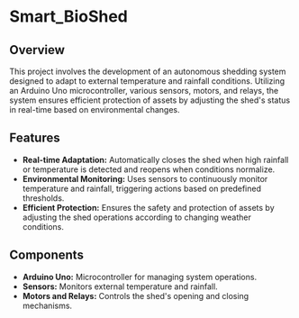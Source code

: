 # Smart_BioShed

## Overview

This project involves the development of an autonomous shedding system designed to adapt to external temperature and rainfall conditions. Utilizing an Arduino Uno microcontroller, various sensors, motors, and relays, the system ensures efficient protection of assets by adjusting the shed's status in real-time based on environmental changes.

## Features

- **Real-time Adaptation:** Automatically closes the shed when high rainfall or temperature is detected and reopens when conditions normalize.
- **Environmental Monitoring:** Uses sensors to continuously monitor temperature and rainfall, triggering actions based on predefined thresholds.
- **Efficient Protection:** Ensures the safety and protection of assets by adjusting the shed operations according to changing weather conditions.

## Components

- **Arduino Uno:** Microcontroller for managing system operations.
- **Sensors:** Monitors external temperature and rainfall.
- **Motors and Relays:** Controls the shed's opening and closing mechanisms.

